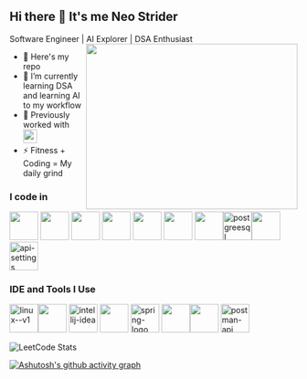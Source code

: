 ## Hi there 👋 It's me Neo Strider 

Software Engineer | AI Explorer | DSA Enthusiast
<img align="right" width="370" height="290" src="https://i.pinimg.com/originals/47/f0/34/47f0342cec72b800463bf003eac1257e.gif">
- 🔭 Here's my repo                                                 
- 🌱 I’m currently learning DSA and learning AI to my workflow
- 💼 Previously worked with <img src="https://upload.wikimedia.org/wikipedia/commons/a/a0/Wipro_Primary_Logo_Color_RGB.svg" height="24">
- ⚡ Fitness + Coding = My daily grind


### I code in
<img height="50" width="50" src="https://img.icons8.com/color/48/000000/c-programming.png" /> <img height="50" width="50" src="https://img.icons8.com/color/48/000000/java-coffee-cup-logo.png" /> <img height="50" width="50" src="https://img.icons8.com/color/48/000000/html-5.png" /> <img height="50" width="50" src="https://img.icons8.com/color/48/000000/css3.png" /> <img height="50" width="50" src="https://img.icons8.com/color/48/000000/sass.png"/> <img height="50" width="50" src="https://img.icons8.com/color/48/000000/bootstrap.png" />
<img height="50" width="50" src="https://img.icons8.com/color/48/000000/javascript.png"/><img width="50" height="50" src="https://img.icons8.com/color/48/postgreesql.png" alt="postgreesql"/><img height="50" width="50" src="https://img.icons8.com/color/48/000000/spring-logo.png"/>
<img width="50" height="50" src="https://img.icons8.com/nolan/64/api-settings.png" alt="api-settings"/>


### IDE and Tools I Use
<img width="50" height="50" src="https://img.icons8.com/color/48/linux--v1.png" alt="linux--v1"/><img height="50" width="50" src="https://img.icons8.com/color/48/000000/visual-studio-code-2019.png"/> <img width="50" height="50" src="https://img.icons8.com/color/48/intellij-idea.png" alt="intellij-idea"/> <img height="50" width="50" src="https://img.icons8.com/color/50/000000/git.png"/> <img width="50" height="50" src="https://img.icons8.com/office/40/spring-logo.png" alt="spring-logo"/> <img height="50" src="https://img.icons8.com/officel/480/null/java-eclipse.png"/><img height="50" src="https://img.icons8.com/color/480/null/notion--v1.png" /> 
<img width="50" height="50" src="https://img.icons8.com/dusk/64/postman-api.png" alt="postman-api"/>

![LeetCode Stats](https://leetcard.jacoblin.cool/neo124?theme=dark&font=Noto%20Sans%20Mahajani&ext=heatmap)

[![Ashutosh's github activity graph](https://github-readme-activity-graph.vercel.app/graph?username=yerus1&bg_color=000000&color=ffffff&line=04ff00&point=ffffff&area=true&hide_border=true)](https://github.com/ashutosh00710/github-readme-activity-graph)

